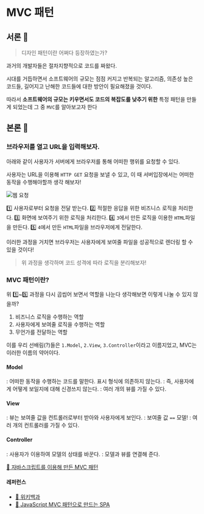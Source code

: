 # MVC 패턴

## 서론 🤨

> 디자인 패턴이란 어쩌다 등장하였는가?

과거의 개발자들은 절차지향적으로 코드를 짜왔다.

시대를 거듭하면서 소프트웨어의 규모는 점점 커지고 반복되는 알고리즘, 의존성 높은 코드들, 길어지고 난해한 코드들에 대한 방안이 필요해졌을 것이다.

따라서 **소프트웨어의 규모는 키우면서도 코드의 복잡도를 낮추기 위한** 특정 패턴을 만들게 되었는데 그 중 `MVC`를 알아보고자 한다

## 본론 🧐

### 브라우저를 열고 URL을 입력해보자.

아래와 같이 사용자가 서버에게 브라우저를 통해 어떠한 행위를 요청할 수 있다.

사용자는 URL을 이용해 `HTTP GET` 요청을 보낼 수 있고, 이 때 서버입장에서는 어떠한 동작을 수행해야할까 생각 해보자!

![웹 요청](https://velog.velcdn.com/images/sunpaaaa/post/967f0c33-d7ad-4cd8-aa73-c1d8e8f335e9/image.png)

1️⃣ 사용자로부터 요청을 전달 받는다.
2️⃣ 적절한 응답을 위한 비즈니스 로직을 처리한다.
3️⃣ 화면에 보여주기 위한 로직을 처리한다.
4️⃣ `3`에서 만든 로직을 이용한 `HTML`파일을 만든다.
5️⃣ `4`에서 만든 `HTML`파일을 브라우저에게 전달한다.

이러한 과정을 거치면 브라우저는 사용자에게 보여줄 파일을 성공적으로 렌더링 할 수 있을 것이다!

> 위 과정을 생각하며 코드 성격에 따라 로직을 분리해보자!

### MVC 패턴이란?

위 1️⃣~5️⃣ 과정을 다시 곱씹어 보면서 역할을 나눈다 생각해보면 이렇게 나눌 수 있지 않을까?

1. 비즈니스 로직을 수행하는 역할
2. 사용자에게 보여줄 로직을 수행하는 역할
3. 무언가를 전달하는 역할

이를 우리 선배림(?)들은 `1.Model`, `2.View`, `3.Controller`이라고 이름지었고, MVC는 이러한 이름의 약어이다.

#### Model

: 어떠한 동작을 수행하는 코드를 말한다. 표시 형식에 의존하지 않는다.
: 즉, 사용자에게 어떻게 보일지에 대해 신경쓰지 않는다.
: 여러 개의 뷰를 가질 수 있다.

#### View

: 뷰는 보여줄 값을 컨트롤러로부터 받아와 사용자에게 보인다.
: 보여줄 값 `==` 모델!
: 여러 개의 컨트롤러를 가질 수 있다.

#### Controller

: 사용자가 이용하여 모델의 상태를 바꾼다.
: 모델과 뷰를 연결해 준다.

[🔗 자바스크립트를 이용해 만든 MVC 패턴](https://github.com/noSPkeepgoing/JS-MVC)

#### 레퍼런스

- [🔗 위키백과](https://en.wikipedia.org/wiki/Model%E2%80%93view%E2%80%93controller)
- [🔗 JavaScript MVC 패턴으로 만드는 SPA](https://pozafly.github.io/javascript/javascript-mvc/)
